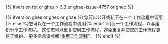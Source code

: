 {% ifversion fpt or ghes > 3.3 or ghae-issue-4757 or ghec %}

{% ifversion ghes or ghec or ghae %}您可以公开或私下在一个工作流程中调用{% else %}您可以在一个工作流程中调用{% endif %}另一个工作流程，以与组织分享工作流程。 这使您可以重复使用工作流程，避免重复并使您的工作流程更易于维护。 更多信息请参阅“[重用工作流程](/actions/learn-github-actions/reusing-workflows)”。
{% endif %}
